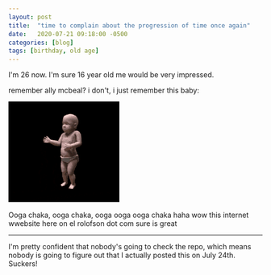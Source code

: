 ```yaml
---
layout: post
title:  "time to complain about the progression of time once again"
date:   2020-07-21 09:18:00 -0500
categories: [blog]
tags: [birthday, old age]
---
```


I'm 26 now. I'm sure 16 year old me would be very impressed.

remember ally mcbeal? i don't, i just remember this baby:  

![dancing baby](/assets/images/old-meme-is-old.gif)

Ooga chaka, ooga chaka, ooga ooga ooga chaka haha wow this internet wwebsite here on el rolofson dot com sure is great

---

I'm pretty confident that nobody's going to check the repo, which means nobody is going to figure out that I actually posted this on July 24th. Suckers!
